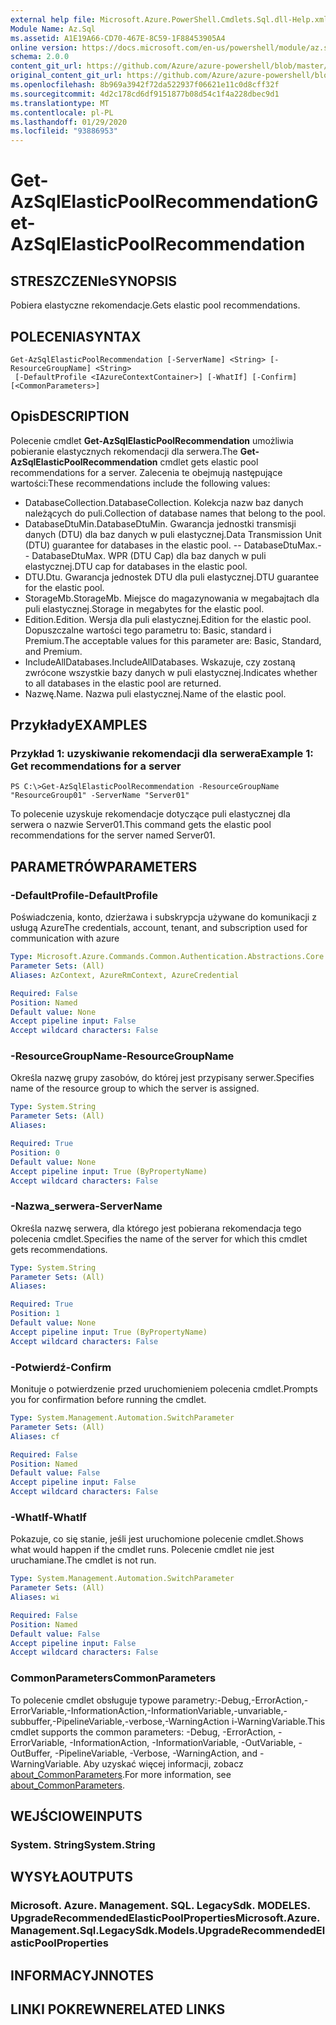 ```yaml
---
external help file: Microsoft.Azure.PowerShell.Cmdlets.Sql.dll-Help.xml
Module Name: Az.Sql
ms.assetid: A1E19A66-CD70-467E-8C59-1F88453905A4
online version: https://docs.microsoft.com/en-us/powershell/module/az.sql/get-azsqlelasticpoolrecommendation
schema: 2.0.0
content_git_url: https://github.com/Azure/azure-powershell/blob/master/src/Sql/Sql/help/Get-AzSqlElasticPoolRecommendation.md
original_content_git_url: https://github.com/Azure/azure-powershell/blob/master/src/Sql/Sql/help/Get-AzSqlElasticPoolRecommendation.md
ms.openlocfilehash: 8b969a3942f72da522937f06621e11c0d8cff32f
ms.sourcegitcommit: 4d2c178cd6df9151877b08d54c1f4a228dbec9d1
ms.translationtype: MT
ms.contentlocale: pl-PL
ms.lasthandoff: 01/29/2020
ms.locfileid: "93886953"
---
```

# <span data-ttu-id="1d102-101">Get-AzSqlElasticPoolRecommendation</span><span class="sxs-lookup"><span data-stu-id="1d102-101">Get-AzSqlElasticPoolRecommendation</span></span>

## <span data-ttu-id="1d102-102">STRESZCZENIe</span><span class="sxs-lookup"><span data-stu-id="1d102-102">SYNOPSIS</span></span>
<span data-ttu-id="1d102-103">Pobiera elastyczne rekomendacje.</span><span class="sxs-lookup"><span data-stu-id="1d102-103">Gets elastic pool recommendations.</span></span>

## <span data-ttu-id="1d102-104">POLECENIA</span><span class="sxs-lookup"><span data-stu-id="1d102-104">SYNTAX</span></span>

```
Get-AzSqlElasticPoolRecommendation [-ServerName] <String> [-ResourceGroupName] <String>
 [-DefaultProfile <IAzureContextContainer>] [-WhatIf] [-Confirm] [<CommonParameters>]
```

## <span data-ttu-id="1d102-105">Opis</span><span class="sxs-lookup"><span data-stu-id="1d102-105">DESCRIPTION</span></span>
<span data-ttu-id="1d102-106">Polecenie cmdlet **Get-AzSqlElasticPoolRecommendation** umożliwia pobieranie elastycznych rekomendacji dla serwera.</span><span class="sxs-lookup"><span data-stu-id="1d102-106">The **Get-AzSqlElasticPoolRecommendation** cmdlet gets elastic pool recommendations for a server.</span></span>
<span data-ttu-id="1d102-107">Zalecenia te obejmują następujące wartości:</span><span class="sxs-lookup"><span data-stu-id="1d102-107">These recommendations include the following values:</span></span>
- <span data-ttu-id="1d102-108">DatabaseCollection.</span><span class="sxs-lookup"><span data-stu-id="1d102-108">DatabaseCollection.</span></span> <span data-ttu-id="1d102-109">Kolekcja nazw baz danych należących do puli.</span><span class="sxs-lookup"><span data-stu-id="1d102-109">Collection of database names that belong to the pool.</span></span> 
- <span data-ttu-id="1d102-110">DatabaseDtuMin.</span><span class="sxs-lookup"><span data-stu-id="1d102-110">DatabaseDtuMin.</span></span> <span data-ttu-id="1d102-111">Gwarancja jednostki transmisji danych (DTU) dla baz danych w puli elastycznej.</span><span class="sxs-lookup"><span data-stu-id="1d102-111">Data Transmission Unit (DTU) guarantee for databases in the elastic pool.</span></span> 
 <span data-ttu-id="1d102-112">-- DatabaseDtuMax.</span><span class="sxs-lookup"><span data-stu-id="1d102-112">-- DatabaseDtuMax.</span></span> <span data-ttu-id="1d102-113">WPR (DTU Cap) dla baz danych w puli elastycznej.</span><span class="sxs-lookup"><span data-stu-id="1d102-113">DTU cap for databases in the elastic pool.</span></span> 
- <span data-ttu-id="1d102-114">DTU.</span><span class="sxs-lookup"><span data-stu-id="1d102-114">Dtu.</span></span> <span data-ttu-id="1d102-115">Gwarancja jednostek DTU dla puli elastycznej.</span><span class="sxs-lookup"><span data-stu-id="1d102-115">DTU guarantee for the elastic pool.</span></span> 
- <span data-ttu-id="1d102-116">StorageMb.</span><span class="sxs-lookup"><span data-stu-id="1d102-116">StorageMb.</span></span> <span data-ttu-id="1d102-117">Miejsce do magazynowania w megabajtach dla puli elastycznej.</span><span class="sxs-lookup"><span data-stu-id="1d102-117">Storage in megabytes for the elastic pool.</span></span> 
- <span data-ttu-id="1d102-118">Edition.</span><span class="sxs-lookup"><span data-stu-id="1d102-118">Edition.</span></span> <span data-ttu-id="1d102-119">Wersja dla puli elastycznej.</span><span class="sxs-lookup"><span data-stu-id="1d102-119">Edition for the elastic pool.</span></span> <span data-ttu-id="1d102-120">Dopuszczalne wartości tego parametru to: Basic, standard i Premium.</span><span class="sxs-lookup"><span data-stu-id="1d102-120">The acceptable values for this parameter are: Basic, Standard, and Premium.</span></span> 
- <span data-ttu-id="1d102-121">IncludeAllDatabases.</span><span class="sxs-lookup"><span data-stu-id="1d102-121">IncludeAllDatabases.</span></span> <span data-ttu-id="1d102-122">Wskazuje, czy zostaną zwrócone wszystkie bazy danych w puli elastycznej.</span><span class="sxs-lookup"><span data-stu-id="1d102-122">Indicates whether to all databases in the elastic pool are returned.</span></span> 
- <span data-ttu-id="1d102-123">Nazwę.</span><span class="sxs-lookup"><span data-stu-id="1d102-123">Name.</span></span> <span data-ttu-id="1d102-124">Nazwa puli elastycznej.</span><span class="sxs-lookup"><span data-stu-id="1d102-124">Name of the elastic pool.</span></span>

## <span data-ttu-id="1d102-125">Przykłady</span><span class="sxs-lookup"><span data-stu-id="1d102-125">EXAMPLES</span></span>

### <span data-ttu-id="1d102-126">Przykład 1: uzyskiwanie rekomendacji dla serwera</span><span class="sxs-lookup"><span data-stu-id="1d102-126">Example 1: Get recommendations for a server</span></span>
```
PS C:\>Get-AzSqlElasticPoolRecommendation -ResourceGroupName "ResourceGroup01" -ServerName "Server01"
```

<span data-ttu-id="1d102-127">To polecenie uzyskuje rekomendacje dotyczące puli elastycznej dla serwera o nazwie Server01.</span><span class="sxs-lookup"><span data-stu-id="1d102-127">This command gets the elastic pool recommendations for the server named Server01.</span></span>

## <span data-ttu-id="1d102-128">PARAMETRÓW</span><span class="sxs-lookup"><span data-stu-id="1d102-128">PARAMETERS</span></span>

### <span data-ttu-id="1d102-129">-DefaultProfile</span><span class="sxs-lookup"><span data-stu-id="1d102-129">-DefaultProfile</span></span>
<span data-ttu-id="1d102-130">Poświadczenia, konto, dzierżawa i subskrypcja używane do komunikacji z usługą Azure</span><span class="sxs-lookup"><span data-stu-id="1d102-130">The credentials, account, tenant, and subscription used for communication with azure</span></span>

```yaml
Type: Microsoft.Azure.Commands.Common.Authentication.Abstractions.Core.IAzureContextContainer
Parameter Sets: (All)
Aliases: AzContext, AzureRmContext, AzureCredential

Required: False
Position: Named
Default value: None
Accept pipeline input: False
Accept wildcard characters: False
```

### <span data-ttu-id="1d102-131">-ResourceGroupName</span><span class="sxs-lookup"><span data-stu-id="1d102-131">-ResourceGroupName</span></span>
<span data-ttu-id="1d102-132">Określa nazwę grupy zasobów, do której jest przypisany serwer.</span><span class="sxs-lookup"><span data-stu-id="1d102-132">Specifies name of the resource group to which the server is assigned.</span></span>

```yaml
Type: System.String
Parameter Sets: (All)
Aliases:

Required: True
Position: 0
Default value: None
Accept pipeline input: True (ByPropertyName)
Accept wildcard characters: False
```

### <span data-ttu-id="1d102-133">-Nazwa_serwera</span><span class="sxs-lookup"><span data-stu-id="1d102-133">-ServerName</span></span>
<span data-ttu-id="1d102-134">Określa nazwę serwera, dla którego jest pobierana rekomendacja tego polecenia cmdlet.</span><span class="sxs-lookup"><span data-stu-id="1d102-134">Specifies the name of the server for which this cmdlet gets recommendations.</span></span>

```yaml
Type: System.String
Parameter Sets: (All)
Aliases:

Required: True
Position: 1
Default value: None
Accept pipeline input: True (ByPropertyName)
Accept wildcard characters: False
```

### <span data-ttu-id="1d102-135">-Potwierdź</span><span class="sxs-lookup"><span data-stu-id="1d102-135">-Confirm</span></span>
<span data-ttu-id="1d102-136">Monituje o potwierdzenie przed uruchomieniem polecenia cmdlet.</span><span class="sxs-lookup"><span data-stu-id="1d102-136">Prompts you for confirmation before running the cmdlet.</span></span>

```yaml
Type: System.Management.Automation.SwitchParameter
Parameter Sets: (All)
Aliases: cf

Required: False
Position: Named
Default value: False
Accept pipeline input: False
Accept wildcard characters: False
```

### <span data-ttu-id="1d102-137">-WhatIf</span><span class="sxs-lookup"><span data-stu-id="1d102-137">-WhatIf</span></span>
<span data-ttu-id="1d102-138">Pokazuje, co się stanie, jeśli jest uruchomione polecenie cmdlet.</span><span class="sxs-lookup"><span data-stu-id="1d102-138">Shows what would happen if the cmdlet runs.</span></span>
<span data-ttu-id="1d102-139">Polecenie cmdlet nie jest uruchamiane.</span><span class="sxs-lookup"><span data-stu-id="1d102-139">The cmdlet is not run.</span></span>

```yaml
Type: System.Management.Automation.SwitchParameter
Parameter Sets: (All)
Aliases: wi

Required: False
Position: Named
Default value: False
Accept pipeline input: False
Accept wildcard characters: False
```

### <span data-ttu-id="1d102-140">CommonParameters</span><span class="sxs-lookup"><span data-stu-id="1d102-140">CommonParameters</span></span>
<span data-ttu-id="1d102-141">To polecenie cmdlet obsługuje typowe parametry:-Debug,-ErrorAction,-ErrorVariable,-InformationAction,-InformationVariable,-unvariable,-subbuffer,-PipelineVariable,-verbose,-WarningAction i-WarningVariable.</span><span class="sxs-lookup"><span data-stu-id="1d102-141">This cmdlet supports the common parameters: -Debug, -ErrorAction, -ErrorVariable, -InformationAction, -InformationVariable, -OutVariable, -OutBuffer, -PipelineVariable, -Verbose, -WarningAction, and -WarningVariable.</span></span> <span data-ttu-id="1d102-142">Aby uzyskać więcej informacji, zobacz [about_CommonParameters](https://go.microsoft.com/fwlink/?LinkID=113216).</span><span class="sxs-lookup"><span data-stu-id="1d102-142">For more information, see [about_CommonParameters](https://go.microsoft.com/fwlink/?LinkID=113216).</span></span>

## <span data-ttu-id="1d102-143">WEJŚCIOWE</span><span class="sxs-lookup"><span data-stu-id="1d102-143">INPUTS</span></span>

### <span data-ttu-id="1d102-144">System. String</span><span class="sxs-lookup"><span data-stu-id="1d102-144">System.String</span></span>

## <span data-ttu-id="1d102-145">WYSYŁA</span><span class="sxs-lookup"><span data-stu-id="1d102-145">OUTPUTS</span></span>

### <span data-ttu-id="1d102-146">Microsoft. Azure. Management. SQL. LegacySdk. MODELES. UpgradeRecommendedElasticPoolProperties</span><span class="sxs-lookup"><span data-stu-id="1d102-146">Microsoft.Azure.Management.Sql.LegacySdk.Models.UpgradeRecommendedElasticPoolProperties</span></span>

## <span data-ttu-id="1d102-147">INFORMACYJN</span><span class="sxs-lookup"><span data-stu-id="1d102-147">NOTES</span></span>

## <span data-ttu-id="1d102-148">LINKI POKREWNE</span><span class="sxs-lookup"><span data-stu-id="1d102-148">RELATED LINKS</span></span>
